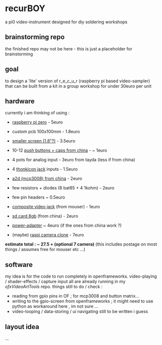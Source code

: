 # recurBOY
a pi0 video-instrument designed for diy soldering workshops

## brainstorming repo

the finished repo may not be here - this is just a placeholder for brainstorming

## goal

to design a 'lite' version of r_e_c_u_r (raspberry pi based video-sampler) that can be built from a kit in a group workshop for under 30euro per unit

## hardware

currently i am thinking of using :

- [raspberry pi zero] - 5euro
- custom pcb 100x100mm - 1.8euro
- [smaller screen (1.8"?)] - 3.5euro
- 10-12 [push buttons + caps from china] - ~ 1euro

- 4 pots for analog input - 3euro from tayda (less if from china)
- 4 [thonkicon jack] inputs - 1.5euro 
- [a2d (mcp3008) from china] - 2euro

- few resistors + diodes (8 bat85 + 4 1kohm) - 2euro
- few pin headers ~ 0.5euro
- [composite video jack] (from mouser) - 1euro
- [sd card 8gb] (from china) - 2euro
- [power-adapter] ~ 4euro (if the ones from china work ?)

- (maybe) [raspi camera clone] - 7euro

__estimate total : ~ 27.5 + (optional 7 camera)__
(this includes postage on most things / assumes free for mouser etc ...)

## software

my idea is for the code to run completely in openframeworks. video-playing / shader-effects / capture input all are already running in my _ofxVideoArtTools_ repo. things still to do / check :
- reading from gpio pins in OF ; for mcp3008 and button matrix...
- writing to the gpio-screen from openframeworks ; it might need to use python as workaround here , im not sure ...
- video-looping / data-storing / ui navigating still to be written i guess

## layout idea




...


[raspberry pi zero]: https://www.berrybase.de/raspberry-pi-zero-v1.3
[smaller screen (1.8"?)]: https://www.aliexpress.com/item/32996979276.html
[a2d (mcp3008) from china]: https://www.aliexpress.com/item/32735896933.html
[push buttons + caps from china]: https://www.aliexpress.com/item/32826994795.html
[thonkicon jack]: https://modularaddict.com/pj301m12-jacks
[sd card 8gb]: https://www.aliexpress.com/item/33040093922.html
[composite video jack]: https://www.mouser.de/ProductDetail/CUI/RCJ-024?qs=%2Fha2pyFadujC6XIlhTY7nF4RUCR%2FYibjfCLz8sPuiKglF9KHFnEXMg%3D%3D
[power-adapter]: https://www.aliexpress.com/item/32898334338.html
[raspi camera clone]: https://www.aliexpress.com/item/32825264717.html
